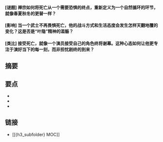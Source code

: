 #### [谜题] 禅宗如何将死亡从一个需要恐惧的终点，重新定义为一个自然循环的环节，就像春夏秋冬的更替一样？


#### [影响] 当一个武士不再畏惧死亡，他的战斗方式和生活态度会发生怎样天翻地覆的变化？这是否是“叶隐”精神的滥觞？


#### [类比] 接受死亡，就像一个演员接受自己的角色终将谢幕。这种心态如何让他更专注于演好当下的每一刻，而非担忧剧终的到来？


## 摘要


## 要点

- 
- 
- 

## 链接

- [[{h3_subfolder} MOC]]
